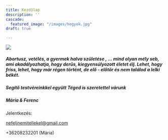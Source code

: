 ```yaml
---
title: Kezdőlap
description: ''
cascade:
  featured_image: "/images/hegyek.jpg"
draft: true

---
```

![](https://cdn.forestry.io/res2/72Qw7llQWGbq5mGxSIOZfm-GbpsTiD66CjEcXBx_Q1A/fit/512/512/sm/0/aHR0cHM6Ly9hcHAu/Zm9yZXN0cnkuaW8v/cmFpbHMvYWN0aXZl/X3N0b3JhZ2UvYmxv/YnMvZXlKZmNtRnBi/SE1pT25zaWJXVnpj/MkZuWlNJNklrSkJh/SEJDUVZrNGNtaE5Q/U0lzSW1WNGNDSTZi/blZzYkN3aWNIVnlJ/am9pWW14dllsOXBa/Q0o5ZlE9PS0tYTdi/MWIwZWMzOTM5NDFm/OGJjMmI0YmU1ZTQx/YzcyYWJhZDFiOTg0/My9BJTIwc3olQzMl/QUR2JTIwaGFuZ2ol/QzMlQTF0JTIwKDIp/LnBuZw)

##### **Abortusz, vetélés, a gyermek halva születése** , … mind olyan mély seb, ami akadályozhatja, hogy derűs, kiegyensúlyozott életet élj. Lehet, hogy friss, lehet, hogy már régen történt, de elő - előtör és nem találod a lelki békét.

##### Segítő testvéreinkkel együtt Téged is szeretettel várunk

##### Mária & Ferenc

Jelentkezés:

[nefeljnemitellekel@gmail.com](mailto:nefeljnemitellekel@gmail.com)

\+36208232201 (Mária)